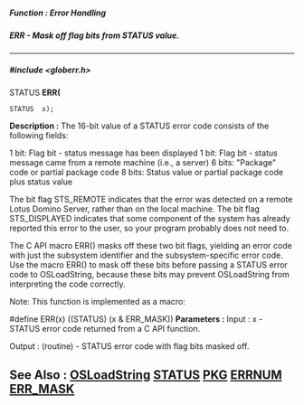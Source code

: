 ##### Function : Error Handling
##### ERR - Mask off flag bits from STATUS value.
---
##### #include <globerr.h>
STATUS **ERR(**

	STATUS  x);
**Description :**
The 16-bit value of a STATUS error code consists of the following fields:

1 bit: Flag bit - status message has been displayed
1 bit: Flag bit - status message came from a remote machine (i.e., a server)
6 bits: "Package" code or partial package code
8 bits: Status value or partial package code plus status value

The bit flag STS_REMOTE indicates that the error was detected on a remote Lotus 
Domino Server, rather than on the local machine.  The bit flag STS_DISPLAYED 
indicates that some component of the system has already reported this error to 
the user, so your program probably does not need to.

The C API macro ERR() masks off these two bit flags, yielding an error code 
with just the subsystem identifier and the subsystem-specific error code.  Use 
the macro ERR() to mask off these bits before passing a STATUS error code to 
OSLoadString, because these bits may prevent OSLoadString from interpreting the 
code correctly.

Note: This function is implemented as a macro:

#define ERR(x) ((STATUS) (x & ERR_MASK))
**Parameters :**
Input :
x  -  STATUS error code returned from a C API function.

Output :
(routine)  -  STATUS error code with flag bits masked off.


**See Also :**
[OSLoadString](D:/md_files/OSLoadString.md)
[STATUS](D:/md_files/STATUS.md)
[PKG](D:/md_files/PKG.md)
[ERRNUM](D:/md_files/ERRNUM.md)
[ERR_MASK](D:/md_files/ERR_MASK.md)
---
